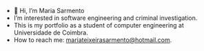 - 👋 Hi, I’m Maria Sarmento
- I’m interested in software engineering and criminal investigation.
- This is my portfolio as a student of computer engineering at Universidade de Coimbra.
- How to reach me: mariateixeirasarmento@hotmail.com.

<!---
sarmento13/sarmento13 is a ✨ special ✨ repository because its `README.md` (this file) appears on your GitHub profile.
You can click the Preview link to take a look at your changes.
--->
